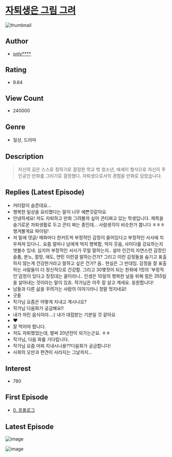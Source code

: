 # [자퇴생은 그림 그려](https://comic.naver.com/bestChallenge/list?titleId=790119)
![thumbnail](https://image-comic.pstatic.net/user_contents_data/challenge_comic/2022/02/05/353382/thumbnail_202x164e4147583_3cca_4116_9fac_60d12aa307af_00002513.JPEG)

## Author
- [only****](https://comic.naver.com/artistTitle?id=353382)

## Rating
- 9.64

## View Count
- 240000

## Genre
- 일상, 드라마

## Description
> 자신의 길은 스스로 정하기로 결정한 학교 밖 청소년, 에세이 형식으로 자신이 주인공인 만화를 그리기로 결정했다. 자퇴생으로서의 경험을 만화로 담았습니다.

## Replies (Latest Episode)
- 커터칼이 슬픈데요...
- 행복한 일상을 요리했다는 말이 너무 예쁜것같아요
- 안녕하세요! 저도 자퇴하고 만화 그려볼까 싶어 콘티짜고 있는 학생입니다. 제목을 슬기로운 자퇴생활로 두고 콘티 짜는 중인데... 사람생각이 비슷한가 봅니다 ㅎㅎㅎ 챙겨볼게요 파이팅!
- 저 밑에 댓글/ 매화마다 한커트씩 부정적인 감정이 들어있다고 부정적인 서사에 치우쳐져 있다니.. 요즘 얼마나 남에게 억지 행복함, 억지 웃음, 사이다를 강요하는지 엿볼수 있네. 심지어 부정적인 서사가 무얼 말하는지.. 설마 인간의 자연스런 감정인 슬픔, 분노, 절망, 애도, 연민 이런걸 말하는건가? 그리고 이런 감정들을 숨기고 표출하지 않는게 건강한거라고 말하고 싶은 건가? 음.. 현실은 그 반대임. 감정을 잘 표출하는 사람들이 더 정신적으로 건강함. 그리고 30몇컷이 되는 한화에 1컷의 '부정적인'감정이 있다고 징징대는 꼴이라니.. 인생은 10일의 행복한 날을 위해 힘든 355일을 살아내는 것이라는 말이 있죠. 작가님은 아주 잘 살고 계세요. 응원합니다!
- 남들과 다른 삶을 꾸려가는 사람의 이야기라니 정말 멋지네요!
- 굿튠
- 작가님 요즘은 어떻게 지내고 계시나요?
- 작가님 다음화가 궁금해요!!
- 내가 차린 음식이라…:) 내가 대접받는 기분일 것 같아요
- ❤️
- 잘 먹어야 합니다.
- 저도 자퇴했었는데, 벌써 20년전이 되가는군요. ㅎㅎ
- 작가님, 다음 화를 기다립니다.
- 작가님 요즘 어찌 지내시나용??다음화가 궁금합니다!
- 사회의 오만과 편견이 사라지는 그날까지...

## Interest
- 780

## First Episode
- [0. 프롤로그](https://comic.naver.com/bestChallenge/detail?titleId=790119&no=1)

## Latest Episode
![image](https://image-comic.pstatic.net/user_contents_data/challenge_comic/2022/05/07/353382/upload_4051097151977304627.jpeg)

![image](https://image-comic.pstatic.net/user_contents_data/challenge_comic/2022/05/07/353382/upload_7377233070597105201.jpeg)
